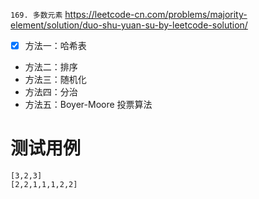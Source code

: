
`169. 多数元素` https://leetcode-cn.com/problems/majority-element/solution/duo-shu-yuan-su-by-leetcode-solution/
- [x] 方法一：哈希表
- 方法二：排序
- 方法三：随机化
- 方法四：分治
- 方法五：Boyer-Moore 投票算法

# 测试用例

```
[3,2,3]
[2,2,1,1,1,2,2]
```
